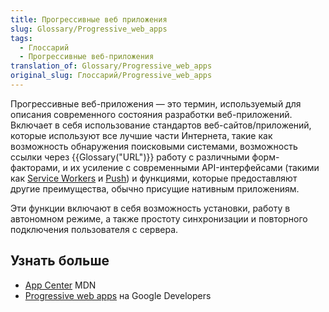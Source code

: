 ```yaml
---
title: Прогрессивные веб приложения
slug: Glossary/Progressive_web_apps
tags:
  - Глоссарий
  - Прогрессивные веб-приложения
translation_of: Glossary/Progressive_web_apps
original_slug: Глоссарий/Progressive_web_apps
---
```


Прогрессивные веб-приложения — это термин, используемый для описания современного состояния разработки веб-приложений. Включает в себя использование стандартов веб-сайтов/приложений, которые используют все лучшие части Интернета, такие как возможность обнаружения поисковыми системами, возможность ссылки через {{Glossary("URL")}} работу с различными форм-факторами, и их усиление с современными API-интерфейсами (такими как [Service Workers](/ru/docs/Web/API/Service_Worker_API) и [Push](/ru/docs/Web/API/Push_API)) и функциями, которые предоставляют другие преимущества, обычно присущие нативным приложениям.

Эти функции включают в себя возможность установки, работу в автономном режиме, а также простоту синхронизации и повторного подключения пользователя с сервера.

## Узнать больше

- [App Center](/ru/docs/Web/Progressive_web_apps) MDN
- [Progressive web apps](https://developers.google.com/web/progressive-web-apps) на Google Developers
